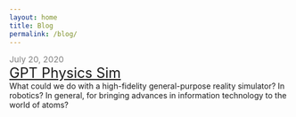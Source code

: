 ```yaml
---
layout: home
title: Blog
permalink: /blog/
---
```




<div>
<div style="color: grey; font-size: 15px;">July 20, 2020</div>
<a style="font-size: 25px;" href="/gpt-sim">GPT Physics Sim</a></div>
What could we do with a high-fidelity general-purpose reality simulator?
In robotics? In general, for bringing advances in information technology to the world of atoms?

<div style="margin-left: 80px; font-size: 10px;">
<em>
<br>
<br>
</em>
</div>

